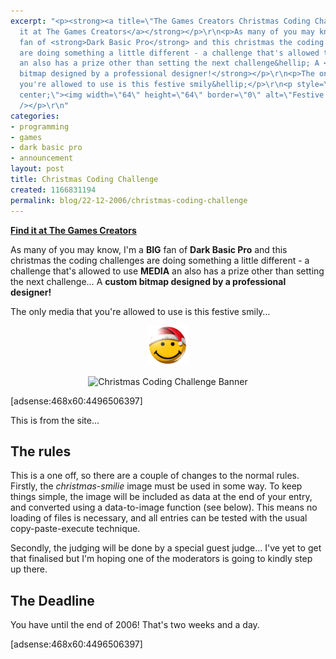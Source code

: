 ```yaml
---
excerpt: "<p><strong><a title=\"The Games Creators Christmas Coding Challenge\" href=\"http://forum.thegamecreators.com/?m=forum_view&amp;t=48011&amp;b=1&amp;p=118#m1072941\">Find
  it at The Games Creators</a></strong></p>\r\n<p>As many of you may know, I'm a <b>BIG</b>
  fan of <strong>Dark Basic Pro</strong> and this christmas the coding challenges
  are doing something a little different - a challenge that's allowed to use <strong>MEDIA</strong>
  an also has a prize other than setting the next challenge&hellip; A <strong>custom
  bitmap designed by a professional designer!</strong></p>\r\n<p>The only media that
  you're allowed to use is this festive smily&hellip;</p>\r\n<p style=\"text-align:
  center;\"><img width=\"64\" height=\"64\" border=\"0\" alt=\"Festive Smily\" src=\"/sites/thingy-ma-jig.co.uk/files/smiley.png\"
  /></p>\r\n"
categories:
- programming
- games
- dark basic pro
- announcement
layout: post
title: Christmas Coding Challenge
created: 1166831194
permalink: blog/22-12-2006/christmas-coding-challenge
---
```

<p><strong><a title="The Games Creators Christmas Coding Challenge" href="http://forum.thegamecreators.com/?m=forum_view&amp;t=48011&amp;b=1&amp;p=118#m1072941">Find it at The Games Creators</a></strong></p>
<p>As many of you may know, I'm a <b>BIG</b> fan of <strong>Dark Basic Pro</strong> and this christmas the coding challenges are doing something a little different - a challenge that's allowed to use <strong>MEDIA</strong> an also has a prize other than setting the next challenge&hellip; A <strong>custom bitmap designed by a professional designer!</strong></p>
<p>The only media that you're allowed to use is this festive smily&hellip;</p>
<p style="text-align: center;"><img width="64" height="64" border="0" alt="Festive Smily" src="/sites/thingy-ma-jig.co.uk/files/smiley.png" /></p>
<!--break-->
<p style="text-align: center;"><img alt="Christmas Coding Challenge Banner" src="/sites/thingy-ma-jig.co.uk/files/active/0/banner.jpg" /></p>
<p>[adsense:468x60:4496506397]</p>
<p>This is from the site&hellip;</p>
<h2>The rules</h2>
<p>This is a one off, so there are a couple of changes to the normal rules. Firstly, the <em>christmas-smilie</em> image must be used in some way. To keep things simple, the image will be included as data at the end of your entry, and converted using a data-to-image function (see below). This means no loading of files is necessary, and all entries can be tested with the usual copy-paste-execute technique.</p>
<p>Secondly, the judging will be done by a special guest judge&hellip; I've yet to get that finalised but I'm hoping one of the moderators is going to kindly step up there.</p>
<h2>The Deadline</h2>
<p>You have until the end of 2006! That's two weeks and a day.</p>
<p>[adsense:468x60:4496506397]</p>
